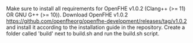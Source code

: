 Make sure to install all requirements for OpenFHE v1.0.2 (Clang++ (>= 11) OR GNU G++ (>= 10)).
Download OpenFHE v1.0.2 https://github.com/openfheorg/openfhe-development/releases/tag/v1.0.2 and install it according to the installation guide in the repository.
Create a folder called 'build' next to build.sh and run the build.sh script.
